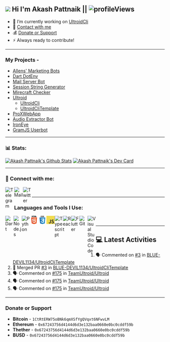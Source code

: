 ## <img src="https://i.imgur.com/lsizgGl.gif" width="30px"> Hi I'm Akash Pattnaik || <img src="https://komarev.com/ghpvc/?username=BLUE-DEVIL1134&label=Profile Views&color=blue&style=plastic" alt="profileViews" />

- 💫 I’m currently working on [UltroidCli](https://github.com/BLUE-DEVIL1134/UltroidCli)
- 📱 [Contact with me](#-connect-with-me)
- 💰 [Donate or Support](#-donate-or-support)
- ⚡ Always ready to contribute!

---
### My Projects -
- <a href="https://allensmarketingbots.tech/">Allens' Marketing Bots</a>
- <a href="https://github.com/BLUE-DEVIL1134/dart_dotenv">Dart DotEnv</a>
- <a href="https://github.com/BLUE-DEVIL1134/MailServerBot">Mail Server Bot</a>
- <a href="https://github.com/BLUE-DEVIL1134/sessionStringGenerator">Session String Generator</a>
- <a href="https://github.com/BLUE-DEVIL1134/MinecraftChecker">Mirecraft Checker</a>
- <a href="https://github.com/TeamUltroid/Ultroid">Ultroid</a>
  - <a href="https://github.com/BLUE-DEVIL1134/UltroidCli" align="right">UltroidCli</a>
  - <a href="https://github.com/BLUE-DEVIL1134/UltroidCliTemplate" align="right">UltroidCliTemplate</a> 
- <a href="https://github.com/BLUE-DEVIL1134/ProX-WebApp">ProXWebApp</a>
- <a href="https://github.com/BLUE-DEVIL1134/AudioExtractorBot">Audio Extractor Bot</a>
- <a href="https://github.com/BLUE-DEVIL1134/IronEye">IronEye</a>
- <a href="https://github.com/gramjsuserbot/gramjsuserbot">GramJS Userbot</a>

---
### 📊 Stats:

<a align="left" href="https://telegram.dog/AKASH_AM1"><img src="https://github.com/BLUE-DEVIL1134/BLUE-DEVIL1134/blob/main/github-metrics.svg" alt="Akash Pattnaik's Github Stats"/></a>
<a align="right" href="https://app.daily.dev/DailyDevTips"><img src="https://github.com/BLUE-DEVIL1134/BLUE-DEVIL1134/blob/main/devcard.svg" width="300" alt="Akash Pattnaik's Dev Card"/></a>

---
### 🔗 Connect with me:

<!--<a href="https://BLUE-DEVIL1134.github.io"><img align="left" width="28px" src="https://raw.githubusercontent.com/iconic/open-iconic/master/svg/globe.svg" /></a>-->
<a href="https://telegram.dog/AKASH_AM1"><img align="left" alt="Telegram" width="28px" src="https://telegram.org/img/t_logo.png?1" /></a>
<a href="mailto:akashpattnaik.github@gmail.com"><img align="left" alt="Mail" width="28px" src="https://ssl.gstatic.com/ui/v1/icons/mail/rfr/gmail.ico" /></a>
<a href="https://twitter.com/AKASH_AM1"><img align="left" alt="Twitter" width="28px" src="https://abs.twimg.com/responsive-web/client-web/icon-ios.b1fc7275.png" /></a>
</br>

---
### Languages and Tools I Use:

[<img align="left" alt="Dart" width="26px" src="https://dart.dev/assets/shared/dart/icon/64.png" />](https://dart.dev/)
[<img align="left" alt="Node.js" width="26px" src="https://nodejs.org/static/images/favicons/favicon-32x32.png" />](https://nodejs.org)
[<img align="left" alt="Python" width="26px" src="https://www.python.org/static/favicon.ico" />](https://python.org)
[<img align="left" alt="HTML5" width="26px" src="https://raw.githubusercontent.com/github/explore/80688e429a7d4ef2fca1e82350fe8e3517d3494d/topics/html/html.png" />](https://developer.mozilla.org/en/docs/Web/HTML)
[<img align="left" alt="CSS3" width="26px" src="https://raw.githubusercontent.com/github/explore/80688e429a7d4ef2fca1e82350fe8e3517d3494d/topics/css/css.png" />](https://developer.mozilla.org/en/docs/Web/CSS)
[<img align="left" alt="JavaScript" width="26px" src="https://raw.githubusercontent.com/github/explore/80688e429a7d4ef2fca1e82350fe8e3517d3494d/topics/javascript/javascript.png" />](https://developer.mozilla.org/en/docs/Web/JavaScript)
[<img align="left" alt="Typescript" width="26px" src="https://www.typescriptlang.org/favicon-32x32.png?v=8944a05a8b601855de116c8a56d3b3ae" />](https://typescriptlang.org)
[<img align="left" alt="React" width="26px" src="https://reactjs.org/favicon.ico" />](https://reactjs.org/)

[<img align="left" alt="Flutter" width="26px" src="https://storage.googleapis.com/cms-storage-bucket/4fd0db61df0567c0f352.png" />](https://flutter.dev/)
[<img align="left" alt="Git" width="26px" src="https://git-scm.com/favicon.ico" />](https://git-scm.com/)
[<img align="left" alt="Visual Studio Code" width="26px" src="https://code.visualstudio.com/favicon.ico" />](https://code.visualstudio.com/)
<br />


---
## 💻 Latest Activities

<!--START_SECTION:activity-->
1. 🗣 Commented on [#3](https://github.com/BLUE-DEVIL1134/UltroidCliTemplate/issues/3) in [BLUE-DEVIL1134/UltroidCliTemplate](https://github.com/BLUE-DEVIL1134/UltroidCliTemplate)
2. 🎉 Merged PR [#3](https://github.com/BLUE-DEVIL1134/UltroidCliTemplate/pull/3) in [BLUE-DEVIL1134/UltroidCliTemplate](https://github.com/BLUE-DEVIL1134/UltroidCliTemplate)
3. 🗣 Commented on [#175](https://github.com/TeamUltroid/Ultroid/issues/175) in [TeamUltroid/Ultroid](https://github.com/TeamUltroid/Ultroid)
4. 🗣 Commented on [#175](https://github.com/TeamUltroid/Ultroid/issues/175) in [TeamUltroid/Ultroid](https://github.com/TeamUltroid/Ultroid)
5. 🗣 Commented on [#175](https://github.com/TeamUltroid/Ultroid/issues/175) in [TeamUltroid/Ultroid](https://github.com/TeamUltroid/Ultroid)
<!--END_SECTION:activity-->

---

### Donate or Support

 - **Bitcoin** - `1CtRtERW75oBNk6qmXSfYgQVqxt6NFwvLM`
 - **Ethereum** - `0x67243756d4144d6d3e132baa0660e0bc0cddf59b`
 - **Thether** - `0x67243756d4144d6d3e132baa0660e0bc0cddf59b`
 - **BUSD** - `0x67243756d4144d6d3e132baa0660e0bc0cddf59b`
